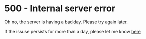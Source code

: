 # 500 - Internal server error

Oh no, the server is having a bad day. Please try again later.

If the issuse persists for more than a day, please let me know [here](/contact)
